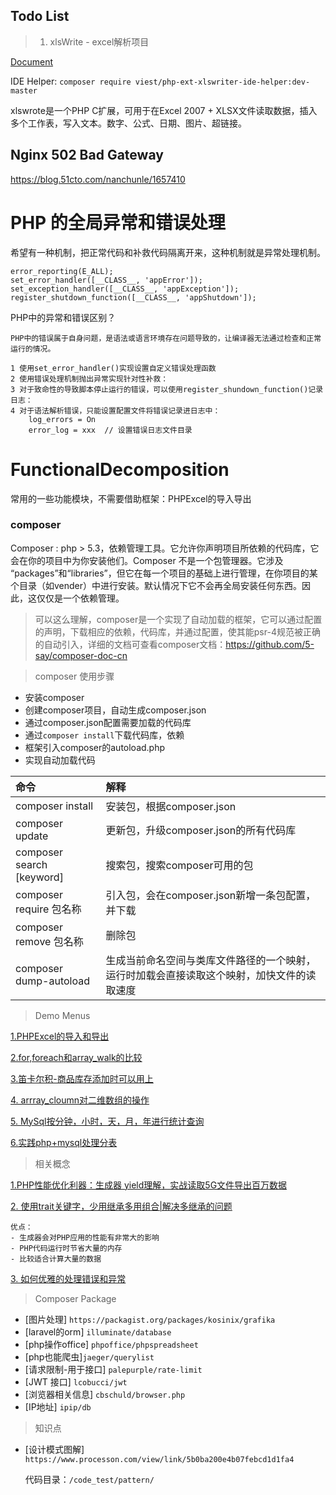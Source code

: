 ## Todo List

> 1. xlsWrite - excel解析项目

[Document](https://xlswriter-docs.viest.me/)

IDE Helper: `composer require viest/php-ext-xlswriter-ide-helper:dev-master`

xlswrote是一个PHP C扩展，可用于在Excel 2007 + XLSX文件读取数据，插入多个工作表，写入文本。数字、公式、日期、图片、超链接。
   

## Nginx 502 Bad Gateway

https://blog.51cto.com/nanchunle/1657410

# PHP 的全局异常和错误处理

希望有一种机制，把正常代码和补救代码隔离开来，这种机制就是异常处理机制。

    error_reporting(E_ALL);
    set_error_handler([__CLASS__, 'appError']);
    set_exception_handler([__CLASS__, 'appException']);
    register_shutdown_function([__CLASS__, 'appShutdown']);

PHP中的异常和错误区别？

    PHP中的错误属于自身问题，是语法或语言环境存在问题导致的，让编译器无法通过检查和正常运行的情况。
    
    1 使用set_error_handler()实现设置自定义错误处理函数
    2 使用错误处理机制抛出异常实现针对性补救：
    3 对于致命性的导致脚本停止运行的错误，可以使用register_shundown_function()记录日志：
    4 对于语法解析错误，只能设置配置文件将错误记录进日志中：
        log_errors = On
        error_log = xxx  // 设置错误日志文件目录
# FunctionalDecomposition
常用的一些功能模块，不需要借助框架：PHPExcel的导入导出

### composer

Composer : php > 5.3，依赖管理工具。它允许你声明项目所依赖的代码库，它会在你的项目中为你安装他们。Composer 不是一个包管理器。它涉及 “packages”和“libraries”，但它在每一个项目的基础上进行管理，在你项目的某个目录（如vender）中进行安装。默认情况下它不会再全局安装任何东西。因此，这仅仅是一个依赖管理。

> 可以这么理解，composer是一个实现了自动加载的框架，它可以通过配置的声明，下载相应的依赖，代码库，并通过配置，使其能psr-4规范被正确的自动引入，详细的文档可查看composer文档：https://github.com/5-say/composer-doc-cn

> composer 使用步骤

- 安装composer
- 创建composer项目，自动生成composer.json
- 通过composer.json配置需要加载的代码库
- 通过`composer install`下载代码库，依赖
- 框架引入composer的autoload.php
- 实现自动加载代码

| 命令                      | 解释                                                         |
| :------------------------ | :----------------------------------------------------------- |
| composer install          | 安装包，根据composer.json                                    |
| composer update           | 更新包，升级composer.json的所有代码库                        |
| composer search [keyword] | 搜索包，搜索composer可用的包                                 |
| composer require 包名称   | 引入包，会在composer.json新增一条包配置，并下载              |
| composer remove 包名称    | 删除包                                                       |
| composer dump-autoload    | 生成当前命名空间与类库文件路径的一个映射，运行时加载会直接读取这个映射，加快文件的读取速度 |



> Demo Menus 

[1.PHPExcel的导入和导出](./application/demo_phpexcel)

[2.for,foreach和array_walk的比较](./application/cycle)

[3.笛卡尔积-商品库存添加时可以用上](./todos/dikaerji.php)

[4. arrray_cloumn对二维数组的操作](./todos/array_column.php)

[5. MySql按分钟，小时，天，月，年进行统计查询](./application/statis/README.md)

[6.实践php+mysql处理分表](./application/mysql)

> 相关概念

[1.PHP性能优化利器：生成器 yield理解，实战读取5G文件导出百万数据](./application/yield)

[2. 使用trait关键字，少用继承多用组合|解决多继承的问题](./application/trait)

    优点：
    - 生成器会对PHP应用的性能有非常大的影响
    - PHP代码运行时节省大量的内存
    - 比较适合计算大量的数据

[3. 如何优雅的处理错误和异常](index.php)

> Composer Package

- [图片处理] `https://packagist.org/packages/kosinix/grafika`
- [laravel的orm] `illuminate/database`
- [php操作office] `phpoffice/phpspreadsheet`
- [php也能爬虫]`jaeger/querylist`
- [请求限制-用于接口] `palepurple/rate-limit`
- [JWT 接口] `lcobucci/jwt`
- [浏览器相关信息] `cbschuld/browser.php`
- [IP地址] `ipip/db`


> 知识点

- [设计模式图解] `https://www.processon.com/view/link/5b0ba200e4b07febcd1d1fa4`

  代码目录：`/code_test/pattern/`